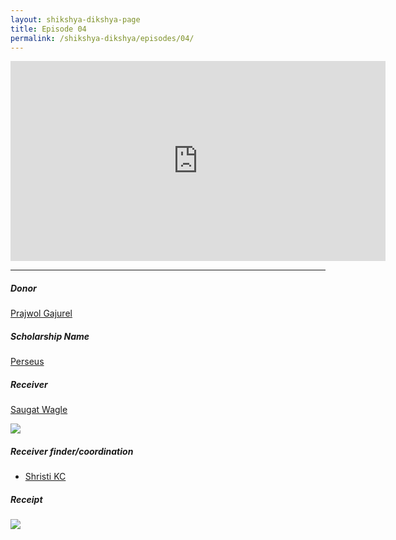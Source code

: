 ```yaml
---
layout: shikshya-dikshya-page
title: Episode 04
permalink: /shikshya-dikshya/episodes/04/
---
```


<embed src="https://www.youtube.com/embed/3xfz5nm11vg" width="600" height="320" controller="true">

-------

##### Donor

[Prajwol Gajurel](https://www.facebook.com/prajwol.gajurel.9)

##### Scholarship Name
[Perseus](../../fund/perseus)

##### Receiver

[Saugat Wagle](https://www.facebook.com/saugat.wagle.16)

![]({{site.imageurl}}/sd/ep4/receiver-1-ep4.png)

##### Receiver finder/coordination

* [Shristi KC](https://www.facebook.com/sristi.kc.9)

##### Receipt

![]({{site.imageurl}}/sd/ep4/receipt-1-ep4.png)